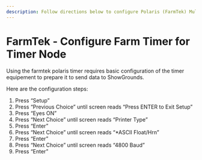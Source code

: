 ```yaml
---
description: Follow directions below to configure Polaris (FarmTek) Multi-event Timer
---
```


# FarmTek - Configure Farm Timer for Timer Node

Using the farmtek polaris timer requires basic configuration of the timer equipement to prepare it to send data to ShowGrounds.

Here are the configuration steps:

1. Press “Setup”
2. Press “Previous Choice” until screen reads “Press ENTER to Exit Setup”
3. Press “Eyes ON”
4. Press “Next Choice” until screen reads “Printer Type”
5. Press “Enter”
6. Press “Next Choice” until screen reads “\*ASCII Float/Hrn”
7. Press “Enter”
8. Press “Next Choice” until screen reads “4800 Baud”
9. Press “Enter”



